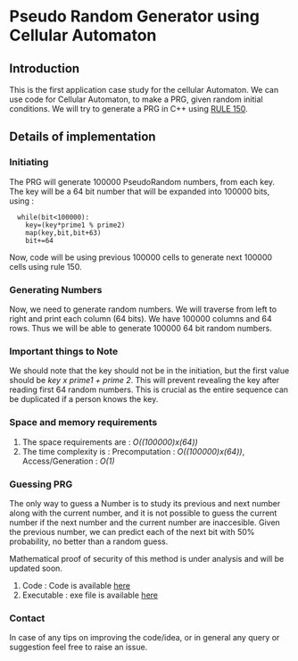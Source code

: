 # Pseudo Random Generator using Cellular Automaton

## Introduction

This is the first application case study for the cellular Automaton.
We can use code for Cellular Automaton, to make a PRG, given random initial conditions. We will try to generate a PRG in C++ using [RULE 150](https://mathworld.wolfram.com/Rule150.html).

## Details of implementation


### Initiating
The PRG will generate 100000 PseudoRandom numbers, from each key. The key will be a 64 bit number that will be expanded into 100000 bits, using :

```python3
  while(bit<100000):
    key=(key*prime1 % prime2)
    map(key,bit,bit+63)
    bit+=64
```
Now, code will be using previous 100000 cells to generate next 100000 cells using rule 150.

### Generating Numbers 

Now, we need to generate random numbers. We will traverse from left to right and print each column (64 bits). We have 100000 columns and 64 rows. Thus we will be able to generate 100000 64 bit random numbers.

### Important things to Note

We should note that the key should not be in the initiation, but the first value should be *key x prime1 + prime 2*. This will prevent revealing the key after reading first 64 random numbers. This is crucial as the entire sequence can be duplicated if a person knows the key.

### Space and memory requirements

1. The space requirements are : *O((100000)x(64))*
2. The time complexity is : Precomputation : *O((100000)x(64))*, Access/Generation : *O(1)* 


### Guessing PRG 
The only way to guess a Number is to study its previous and next number along with the current number, and it is not possible to guess the current number if the next number and the current number are inaccesible. Given the previous number, we can predict each of the next bit with 50% probability, no better than a random guess.

Mathematical proof of security of this method is under analysis and will be updated soon.

1. Code : Code is available [here](https://github.com/vs666/CellAutomaton/blob/master/cpp/prg.cpp)
2. Executable : exe file is available [here](https://github.com/vs666/CellAutomaton/blob/master/exe_files/prg)

### Contact

In case of any tips on improving the code/idea, or in general any query or suggestion feel free to raise an issue.
